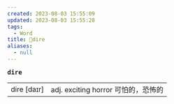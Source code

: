 ```yaml
---
created: 2023-08-03 15:55:09
updated: 2023-08-03 15:55:28
tags:
  - Word
title: 📖dire
aliases:
  - null
---
```


<pre><strong>dire</strong></pre>
|   |   |
|---|---|
|dire [daɪr]|adj. exciting horror 可怕的，恐怖的|